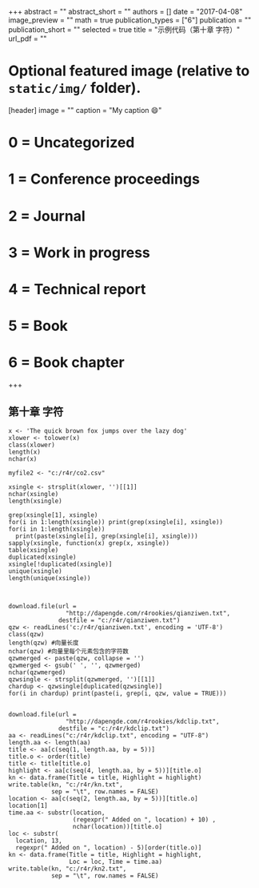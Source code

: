 +++
abstract = ""
abstract_short = ""
authors = []
date = "2017-04-08"
image_preview = ""
math = true
publication_types = ["6"]
publication = ""
publication_short = ""
selected = true
title = "示例代码（第十章 字符）"
url_pdf = ""

# Optional featured image (relative to `static/img/` folder).
[header]
image = ""
caption = "My caption :smile:"

# 0 = Uncategorized
# 1 = Conference proceedings
# 2 = Journal
# 3 = Work in progress
# 4 = Technical report
# 5 = Book
# 6 = Book chapter
+++

## 第十章 字符

```
x <- 'The quick brown fox jumps over the lazy dog'
xlower <- tolower(x)
class(xlower)
length(x)
nchar(x)

myfile2 <- "c:/r4r/co2.csv"

xsingle <- strsplit(xlower, '')[[1]]
nchar(xsingle)
length(xsingle)

grep(xsingle[1], xsingle)
for(i in 1:length(xsingle)) print(grep(xsingle[i], xsingle))
for(i in 1:length(xsingle))
  print(paste(xsingle[i], grep(xsingle[i], xsingle)))
sapply(xsingle, function(x) grep(x, xsingle))
table(xsingle)
duplicated(xsingle)
xsingle[!duplicated(xsingle)]
unique(xsingle)
length(unique(xsingle))



download.file(url =
                "http://dapengde.com/r4rookies/qianziwen.txt",
              destfile = "c:/r4r/qianziwen.txt")
qzw <- readLines('c:/r4r/qianziwen.txt', encoding = 'UTF-8')
class(qzw)
length(qzw) #向量长度
nchar(qzw) #向量里每个元素包含的字符数
qzwmerged <- paste(qzw, collapse = '')
qzwmerged <- gsub(' ', '', qzwmerged)
nchar(qzwmerged)
qzwsingle <- strsplit(qzwmerged, '')[[1]]
chardup <- qzwsingle[duplicated(qzwsingle)]
for(i in chardup) print(paste(i, grep(i, qzw, value = TRUE)))


download.file(url =
                "http://dapengde.com/r4rookies/kdclip.txt",
              destfile = "c:/r4r/kdclip.txt")
aa <- readLines("c:/r4r/kdclip.txt", encoding = "UTF-8")
length.aa <- length(aa)
title <- aa[c(seq(1, length.aa, by = 5))]
title.o <- order(title)
title <- title[title.o]
highlight <- aa[c(seq(4, length.aa, by = 5))][title.o]
kn <- data.frame(Title = title, Highlight = highlight)
write.table(kn, "c:/r4r/kn.txt",
            sep = "\t", row.names = FALSE)
location <- aa[c(seq(2, length.aa, by = 5))][title.o]
location[1]
time.aa <- substr(location,
                  (regexpr(" Added on ", location) + 10) ,
                  nchar(location))[title.o]
loc <- substr(
  location, 13,
  regexpr(" Added on ", location) - 5)[order(title.o)]
kn <- data.frame(Title = title, Highlight = highlight,
                 Loc = loc, Time = time.aa)
write.table(kn, "c:/r4r/kn2.txt",
            sep = "\t", row.names = FALSE)

```
